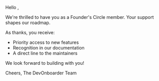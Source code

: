 Hello <Name>,

We're thrilled to have you as a Founder's Circle member. Your support shapes our roadmap.

As thanks, you receive:
- Priority access to new features
- Recognition in our documentation
- A direct line to the maintainers

We look forward to building with you!

Cheers,
The DevOnboarder Team
